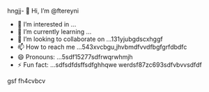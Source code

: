 hngjj- 👋 Hi, I’m @ftereyni
- 👀 I’m interested in ...
- 🌱 I’m currently learning ...
- 💞️ I’m looking to collaborate on ...131yjubgdscxhggf
- 📫 How to reach me ...543xvcbgu,jhvbmdfvvdfbgfgrfdbdfc
- 😄 Pronouns: ...5sdf15277sdfrwqrwhmjh
- ⚡ Fun fact: ...sdfsdfdsffsdfghhqwe
werdsf87zc693sdfvbvvsdfdf
<!---sdfdfgsdfsdfw66363hng2222hjmhjmqewewr
ftereyni/ftereyni is a ✨ special ✨ repository becausgere its `README.md` (thi65s file) appears on your GitHub promghhgmfile.45bgbgh,j
You can click the Preview link to take a look at your uyuy.5jmjmjnbbnbnsdds
--->
gsf
fh4cvbcv
